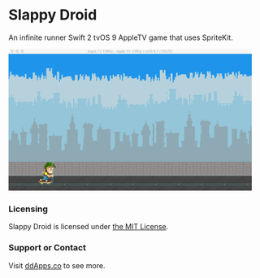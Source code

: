 # Slappy Droid
An infinite runner Swift 2 tvOS 9 AppleTV game that uses SpriteKit.

![](https://github.com/duliodenis/slappydroid/blob/master/art/screenshot/slappydroid7.gif)

### Licensing
Slappy Droid is licensed under [the MIT License](https://github.com/duliodenis/slappydroid/blob/master/LICENSE).

### Support or Contact
Visit [ddApps.co](http://ddapps.co) to see more.
